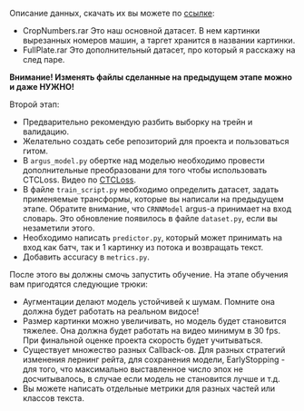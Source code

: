 Описание данных, скачать их вы можете по [ссылке](https://yadi.sk/d/K-BvJ8WJJeQM5g):
- CropNumbers.rar 
    Это наш основной датасет. В нем картинки вырезанных номеров машин,
    а таргет хранится в названии картинки.  
- FullPlate.rar 
    Это дополнительный датасет, про который я расскажу на след паре.

__Внимание! Изменять файлы сделанные на предыдущем этапе можно и даже НУЖНО!__

Второй этап: 

- Предварительно рекомендую разбить выборку на трейн и валидацию.
- Желательно создать себе репозиторий для проекта и пользоваться гитом. 
- В `argus_model.py` обертке над моделью необходимо провести дополнительные преобразовани
для того чтобы использовать CTCLoss. Видео по [CTCLoss](https://youtu.be/eYIL4TMAeRI).
- В файле `train_script.py` необходимо определить датасет, 
задать применяемые трансформы, которые вы написали на предыдущем этапе.
Обратите внимание, что `CRNNModel` argus-а принимает на вход словарь. 
Это обновление появилось в файле `dataset.py`, если вы незаметили этого.
- Необходимо написать `predictor.py`, который может принимать на вход
как батч, так и 1 картинку из потока и возвращать текст.
- Добавить accuracy в `metrics.py`. 


После этого вы должны смочь запустить обучение. 
На этапе обучения вам пригодятся следующие трюки: 
- Аугментации делают модель устойчивей к шумам. Помните она 
должна будет работать на реальном видосе!
- Размер картинки можно увеличивать, но модель будет становится 
тяжелее. Она должна будет работать на видео минимум в 30 fps.
При финальной оценке проекта скорость будет учитываться. 
- Существует множество разных Callback-ов. Для разных стратегий 
изменения лернинг рейта, для сохранения модели,
 EarlyStopping - для того, что максимально выставленное число эпох не досчитывалось, в случае
 если модель не становится лучше и т.д.
- Вы можете написать отдельные метрики для разных частей или классов 
текста.  



